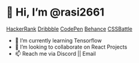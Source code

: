 # 👋 Hi, I’m @rasi2661
[HackerRank](https://www.hackerrank.com/rasi26611)
[Dribbble](https://dribbble.com/rasi26)
[CodePen](https://codepen.io/rasi26611)
[Behance](https://www.behance.net/rasi2661)
[CSSBattle](https://cssbattle.dev/player/j1Ce9krma8ZabD0ecmwtZ9Xk1RI2)

- 🌱 I’m currently learning Tensorflow
- 💞️ I’m looking to collaborate on React Projects
- 📫 Reach me via Discord || Email
